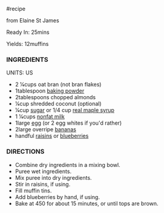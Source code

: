 #recipe

from Elaine St James

Ready In:
25mins

Yields:
12muffins

### INGREDIENTS

UNITS: US

-   2 1⁄4cups oat bran (not bran flakes)
-   1tablespoon [baking powder](https://www.food.com/about/baking-powder-6)
-   2tablespoons chopped almonds
-   1⁄4cup shredded coconut (optional)
-   1⁄4cup [sugar](https://www.food.com/about/sugar-139) or 1/4 cup [real maple syrup](https://www.food.com/about/maple-syrup-328)
-   1 1⁄4cups [nonfat milk](https://www.food.com/about/milk-360)
-   1large [egg](https://www.food.com/about/egg-142) (or 2 egg whites if you'd rather)
-   2large overripe [bananas](https://www.food.com/about/banana-61)
-   handful [raisins](https://www.food.com/about/raisin-57) or [blueberries](https://www.food.com/about/blueberry-67)

### DIRECTIONS

-   Combine dry ingredients in a mixing bowl.
-   Puree wet ingredients.
-   Mix puree into dry ingredients.
-   Stir in raisins, if using.
-   Fill muffin tins.
-   Add blueberries by hand, if using.
-   Bake at 450 for about 15 minutes, or until tops are brown.